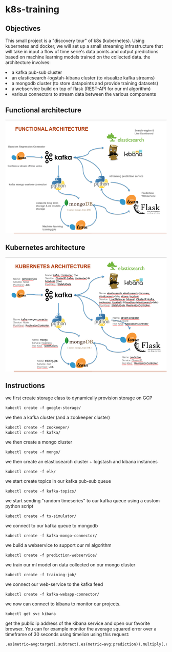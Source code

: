 # k8s-training

## Objectives
This small project is a "discovery tour" of k8s (kubernetes).
Using kubernetes and docker, we will set up a small streaming infrastructure that will take in input a flow of time serie's data points and output predictions based on machine learning models trained on the collected data.
the architecture involves:
<li> a kafka pub-sub cluster </li>
<li> an elasticsearch-logstah-kibana cluster (to visualize kafka streams) </li>
<li> a mongodb cluster (to store datapoints and provide training datasets) </li>
<li> a webservice build on top of flask (REST-API for our ml algorithm)</li>
<li> various connectors to stream data between the various components </li>

## Functional architecture

![alt text](https://github.com/AurelienGalicher/k8s-training/raw/master/img/ArchiFuncML.png "")

## Kubernetes architecture

![alt text](https://github.com/AurelienGalicher/k8s-training/raw/master/img/ArchiML.png "")

## Instructions

we first create storage class to dynamically provision storage on GCP 
```shell
kubectl create -f google-storage/
```
we then a kafka cluster (and a zookeeper cluster)
```shell
kubectl create -f zookeeper/
kubectl create -f kafka/
```
we then create a mongo cluster
```shell
kubectl create -f mongo/
```

we then create an elasticsearch cluster + logstash and kibana instances
```shell
kubectl create -f elk/
```

we start create topics in our kafka pub-sub queue
```shell
kubectl create -f kafka-topics/
```

we start sending "random timeseries" to our kafka queue using a custom python script
```shell
kubectl create -f ts-simulator/
```

we connect to our kafka queue to mongodb 
```shell
kubectl create -f kafka-mongo-connector/
```

we build a webservice to support our ml algorithm
```shell
kubectl create -f prediction-webservice/
```

we train our ml model on data collected on our mongo cluster
```shell
kubectl create -f training-job/
```
we connect our web-service to the kafka feed
```shell
kubectl create -f kafka-webapp-connector/
```

we now can connect to kibana to monitor our projects.
```shell
kubectl get svc kibana
```
get the public ip address of the kibana service and open our favorite browser.
You can for example monitor the average squared error over a timeframe of 30 seconds using timelion using this request:
```
.es(metric=avg:target).subtract(.es(metric=avg:prediction)).multiply(.es(metric=avg:target).subtract(.es(metric=avg:prediction))).movingaverage(30)
```

